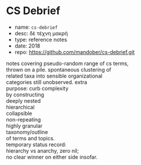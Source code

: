 # CS Debrief

- name: `cs-debrief`
- desc: δὲ τέχνη μακρή
- type: reference notes
- date: 2018
- repo: https://github.com/mandober/cs-debrief.git



notes covering pseudo-random range of cs terms,    
thrown on a pile. spontaneous clustering of   
related taxa into sensible organizational   
categories still unobserved. extra    
purpose: curb complexity    
by constructing   
deeply nested   
hierarchical   
collapsible   
non-repeating   
highly granular   
taxonomy/outline    
of terms and topics.    
temporary status record:    
hierarchy vs anarchy, zero nil;    
no clear winner on either side insofar.
